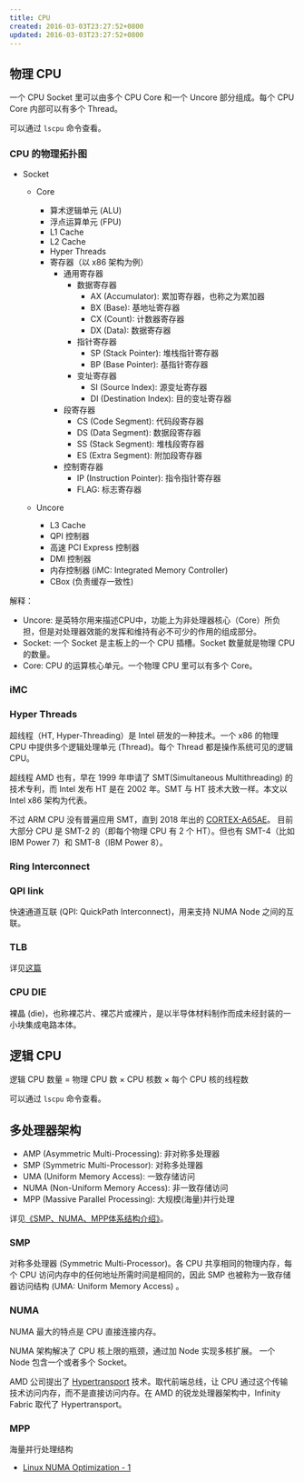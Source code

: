```yaml
---
title: CPU
created: 2016-03-03T23:27:52+0800
updated: 2016-03-03T23:27:52+0800
---
```


## 物理 CPU

一个 CPU Socket 里可以由多个 CPU Core 和一个 Uncore 部分组成。每个 CPU Core 内部可以有多个 Thread。

可以通过 `lscpu` 命令查看。

### CPU 的物理拓扑图

- Socket
  - Core
    - 算术逻辑单元 (ALU)
    - 浮点运算单元 (FPU)
    - L1 Cache
    - L2 Cache
    - Hyper Threads
    - 寄存器（以 x86 架构为例）
      - 通用寄存器
        - 数据寄存器
          - AX (Accumulator): 累加寄存器，也称之为累加器
          - BX (Base): 基地址寄存器
          - CX (Count): 计数器寄存器
          - DX (Data): 数据寄存器
        - 指针寄存器
          - SP (Stack Pointer): 堆栈指针寄存器
          - BP (Base Pointer): 基指针寄存器
        - 变址寄存器
          - SI (Source Index): 源变址寄存器
          - DI (Destination Index): 目的变址寄存器
      - 段寄存器
        - CS (Code Segment): 代码段寄存器
        - DS (Data Segment): 数据段寄存器
        - SS (Stack Segment): 堆栈段寄存器
        - ES (Extra Segment): 附加段寄存器
      - 控制寄存器
        - IP (Instruction Pointer): 指令指针寄存器
        - FLAG: 标志寄存器


  - Uncore
    - L3 Cache
    - QPI 控制器
    - 高速 PCI Express 控制器
    - DMI 控制器
    - 内存控制器 (iMC: Integrated Memory Controller)
    - CBox (负责缓存一致性)


解释：

- Uncore: 是英特尔用来描述CPU中，功能上为非处理器核心（Core）所负担，但是对处理器效能的发挥和维持有必不可少的作用的组成部分。
- Socket: 一个 Socket 是主板上的一个 CPU 插槽。Socket 数量就是物理 CPU 的数量。
- Core: CPU 的运算核心单元。一个物理 CPU 里可以有多个 Core。

### iMC

### Hyper Threads

超线程（HT, Hyper-Threading）是 Intel 研发的一种技术。一个 x86 的物理 CPU 中提供多个逻辑处理单元 (Thread)。每个 Thread 都是操作系统可见的逻辑 CPU。

超线程 AMD 也有，早在 1999 年申请了 SMT(Simultaneous Multithreading) 的技术专利，而 Intel 发布 HT 是在 2002 年。SMT 与 HT 技术大致一样。本文以 Intel x86 架构为代表。

不过 ARM CPU 没有普遍应用 SMT，直到 2018 年出的 [CORTEX-A65AE](https://www.arm.com/products/silicon-ip-cpu/cortex-a/cortex-a65ae)。
目前大部分 CPU 是 SMT-2 的（即每个物理 CPU 有 2 个 HT）。但也有 SMT-4（比如 IBM Power 7）和 SMT-8（IBM Power 8）。

### Ring Interconnect

### QPI link

快速通道互联 (QPI: QuickPath Interconnect)，用来支持 NUMA Node 之间的互联。

### TLB

详见[这篇](./TLB.md)

### CPU DIE

裸晶 (die)，也称裸芯片、裸芯片或裸片，是以半导体材料制作而成未经封装的一小块集成电路本体。

## 逻辑 CPU

逻辑 CPU 数量 = 物理 CPU 数 × CPU 核数 × 每个 CPU 核的线程数

可以通过 `lscpu` 命令查看。

## 多处理器架构

- AMP  (Asymmetric Multi-Processing): 非对称多处理器
- SMP  (Symmetric Multi-Processor): 对称多处理器
- UMA  (Uniform Memory Access): 一致存储访问
- NUMA (Non-Uniform Memory Access): 非一致存储访问
- MPP  (Massive Parallel Processing): 大规模(海量)并行处理

详见[《SMP、NUMA、MPP体系结构介绍》](https://www.cnblogs.com/yubo/archive/2010/04/23/1718810.html)。

### SMP

对称多处理器 (Symmetric Multi-Processor)。各 CPU 共享相同的物理内存，每个 CPU 访问内存中的任何地址所需时间是相同的，因此 SMP 也被称为一致存储器访问结构 (UMA: Uniform Memory Access) 。

### NUMA

NUMA 最大的特点是 CPU 直接连接内存。

NUMA 架构解决了 CPU 核上限的瓶颈，通过加 Node 实现多核扩展。
一个 Node 包含一个或者多个 Socket。

AMD 公司提出了 [Hypertransport](https://www.wikiwand.com/zh-cn/HyperTransport) 技术。取代前端总线，让 CPU 通过这个传输技术访问内存，而不是直接访问内存。在 AMD 的锐龙处理器架构中，Infinity Fabric 取代了 Hypertransport。

### MPP

海量并行处理结构

- [Linux NUMA Optimization - 1](http://oliveryang.net/2016/02/linux-numa-optimization-1/)
